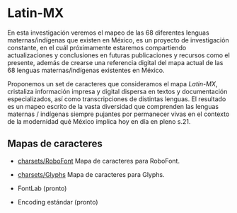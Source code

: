 # Latin-MX

En esta investigación veremos el mapeo de las 68 diferentes lenguas maternas/indígenas que existen en México, es un proyecto de investigación constante, en el cuál próximamente estaremos compartiendo actualizaciones y conclusiones en futuras publicaciones y recursos como el presente, además de crearse una referencia digital del mapa actual de las 68 lenguas maternas/indígenas existentes en México.

Proponemos un set de caracteres que consideramos el mapa *Latin-MX*, cristaliza información impresa y digital dispersa en textos y documentación especializados, así como transcripciones de distintas lenguas. El resultado es un mapeo escrito de la vasta diversidad que comprenden las lenguas maternas / indígenas siempre pujantes por permanecer vivas en el contexto de la modernidad qué México implica hoy en día en pleno s.21.

## Mapas de caracteres

* [charsets/RoboFont](charsets/RoboFont) Mapa de caracteres para RoboFont.

* [charsets/Glyphs](charsets/Glyphs) Mapa de caracteres para Glyphs.

* FontLab (pronto)

* Encoding estándar (pronto) 

